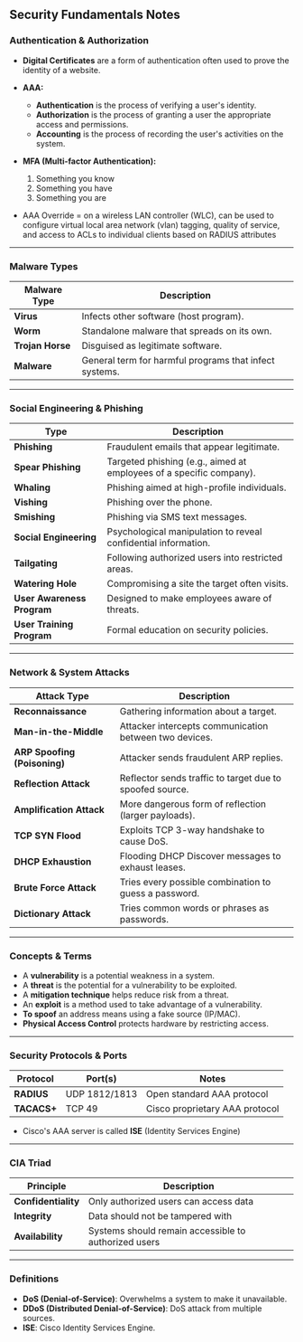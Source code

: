 ## Security Fundamentals Notes

### Authentication & Authorization

- **Digital Certificates** are a form of authentication often used to prove the identity of a website.
- **AAA:**
  - **Authentication** is the process of verifying a user's identity.
  - **Authorization** is the process of granting a user the appropriate access and permissions.
  - **Accounting** is the process of recording the user's activities on the system.
- **MFA (Multi-factor Authentication):** 
  1. Something you know
  2. Something you have
  3. Something you are

- AAA Override = on a wireless LAN controller (WLC), can be used to configure virtual local area network (vlan) tagging, quality of service, and access to ACLs to individual clients based on RADIUS attributes

---

### Malware Types

| Malware Type      | Description                                                    |
|-------------------|----------------------------------------------------------------|
| **Virus**         | Infects other software (host program).                         |
| **Worm**          | Standalone malware that spreads on its own.                    |
| **Trojan Horse**  | Disguised as legitimate software.                              |
| **Malware**       | General term for harmful programs that infect systems.         |

---

### Social Engineering & Phishing

| Type              | Description                                                                 |
|-------------------|-----------------------------------------------------------------------------|
| **Phishing**       | Fraudulent emails that appear legitimate.                                   |
| **Spear Phishing** | Targeted phishing (e.g., aimed at employees of a specific company).         |
| **Whaling**        | Phishing aimed at high-profile individuals.                                 |
| **Vishing**        | Phishing over the phone.                                                    |
| **Smishing**       | Phishing via SMS text messages.                                             |
| **Social Engineering** | Psychological manipulation to reveal confidential information.          |
| **Tailgating**     | Following authorized users into restricted areas.                           |
| **Watering Hole**  | Compromising a site the target often visits.                                |
| **User Awareness Program** | Designed to make employees aware of threats.                        |
| **User Training Program** | Formal education on security policies.                               |

---

### Network & System Attacks

| Attack Type                 | Description                                                                 |
|-----------------------------|-----------------------------------------------------------------------------|
| **Reconnaissance**          | Gathering information about a target.                                      |
| **Man-in-the-Middle**       | Attacker intercepts communication between two devices.                     |
| **ARP Spoofing (Poisoning)**| Attacker sends fraudulent ARP replies.                                     |
| **Reflection Attack**       | Reflector sends traffic to target due to spoofed source.                   |
| **Amplification Attack**    | More dangerous form of reflection (larger payloads).                       |
| **TCP SYN Flood**           | Exploits TCP 3-way handshake to cause DoS.                                 |
| **DHCP Exhaustion**         | Flooding DHCP Discover messages to exhaust leases.                         |
| **Brute Force Attack**      | Tries every possible combination to guess a password.                      |
| **Dictionary Attack**       | Tries common words or phrases as passwords.                                |

---

### Concepts & Terms

- A **vulnerability** is a potential weakness in a system.
- A **threat** is the potential for a vulnerability to be exploited.
- A **mitigation technique** helps reduce risk from a threat.
- An **exploit** is a method used to take advantage of a vulnerability.
- **To spoof** an address means using a fake source (IP/MAC).
- **Physical Access Control** protects hardware by restricting access.

---

### Security Protocols & Ports

| Protocol       | Port(s)     | Notes                         |
|----------------|-------------|-------------------------------|
| **RADIUS**     | UDP 1812/1813 | Open standard AAA protocol    |
| **TACACS+**    | TCP 49       | Cisco proprietary AAA protocol|

- Cisco's AAA server is called **ISE** (Identity Services Engine)

---

### CIA Triad

| Principle       | Description                                       |
|----------------|---------------------------------------------------|
| **Confidentiality** | Only authorized users can access data         |
| **Integrity**       | Data should not be tampered with              |
| **Availability**    | Systems should remain accessible to authorized users |

---

### Definitions

- **DoS (Denial-of-Service)**: Overwhelms a system to make it unavailable.
- **DDoS (Distributed Denial-of-Service)**: DoS attack from multiple sources.
- **ISE**: Cisco Identity Services Engine.
